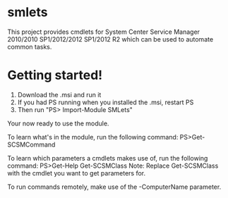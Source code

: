 # smlets

This project provides cmdlets for System Center Service Manager 2010/2010 SP1/2012/2012 SP1/2012 R2 which can be used to automate common tasks.


# Getting started!
1. Download the .msi and run it 
2. If you had PS running when you installed the .msi, restart PS 
3. Then run "PS> Import-Module SMLets"

Your now ready to use the module.

To learn what's in the module, run the following command: 
PS>Get-SCSMCommand

To learn which parameters a cmdlets makes use of, run the following command:
PS>Get-Help Get-SCSMClass
Note: Replace Get-SCSMClass with the cmdlet you want to get parameters for.

To run commands remotely, make use of the -ComputerName parameter.
